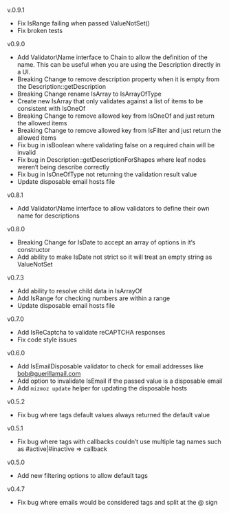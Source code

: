 
v.0.9.1

- Fix IsRange failing when passed ValueNotSet()
- Fix broken tests

v0.9.0

- Add Validator\Name interface to Chain to allow the definition of the name. This can be useful
when you are using the Description directly in a UI.
- Breaking Change to remove description property when it is empty from the
Description::getDescription
- Breaking Change rename IsArray to IsArrayOfType
- Create new IsArray that only validates against a list of items to be consistent with IsOneOf
- Breaking Change to remove allowed key from IsOneOf and just return the allowed items
- Breaking Change to remove allowed key from IsFilter and just return the allowed items
- Fix bug in isBoolean where validating false on a required chain will be invalid
- Fix bug in Description::getDescriptionForShapes where leaf nodes weren‘t being describe correctly
- Fix bug in IsOneOfType not returning the validation result value
- Update disposable email hosts file

v0.8.1

- Add Validator\Name interface to allow validators to define their own name for descriptions

v0.8.0

- Breaking Change for IsDate to accept an array of options in it‘s constructor
- Add ability to make IsDate not strict so it will treat an empty string as ValueNotSet

v0.7.3

- Add ability to resolve child data in IsArrayOf
- Add IsRange for checking numbers are within a range
- Update disposable email hosts file

v0.7.0

- Add IsReCaptcha to validate reCAPTCHA responses
- Fix code style issues

v0.6.0

- Add IsEmailDisposable validator to check for email addresses like bob@guerillamail.com
- Add option to invalidate IsEmail if the passed value is a disposable email
- Add `mizmoz update` helper for updating the disposable hosts  

v0.5.2

- Fix bug where tags default values always returned the default value

v0.5.1

- Fix bug where tags with callbacks couldn’t use multiple tag names such as #active|#inactive => callback

v0.5.0

- Add new filtering options to allow default tags

v0.4.7

- Fix bug where emails would be considered tags and split at the @ sign